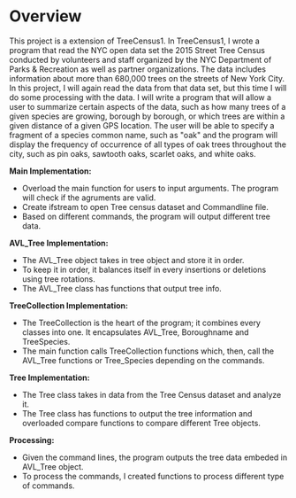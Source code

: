 # Overview
This project is a extension of TreeCensus1. In TreeCensus1, I wrote a program that read the NYC open data set the 2015 Street Tree Census conducted by volunteers and staff organized by the NYC Department of Parks & Recreation as well as partner organizations. The data includes information about more than 680,000 trees on the streets of New York City. In this project, I will again read the data from that data set, but this time I will do some processing with the data. I will write a program that will allow a user to summarize certain aspects of the data, such as how many trees of a given species are growing, borough by borough, or which trees are within a given distance of a given GPS location. The user will be able to specify a fragment of a species common name, such as "oak" and the program will display the frequency of occurrence of all types of oak trees throughout the city, such as pin oaks, sawtooth oaks, scarlet oaks, and white oaks.


<b> Main Implementation: </b>
- Overload the main function for users to input arguments. The program will check if the agruments are valid.
- Create ifstream to open Tree census dataset and Commandline file.
- Based on different commands, the program will output different tree data.


<b> AVL_Tree Implementation: </b>
- The AVL_Tree object takes in tree object and store it in order.
- To keep it in order, it balances itself in every insertions or deletions using tree rotations.
- The AVL_Tree class has functions that output tree info.


<b> TreeCollection Implementation: </b>
- The TreeCollection is the heart of the program; it combines every classes into one. It encapsulates AVL_Tree, Boroughname and TreeSpecies.
- The main function calls TreeCollection functions which, then, call the AVL_Tree functions or Tree_Species depending on the commands.


<b> Tree Implementation: </b>
- The Tree class takes in data from the Tree Census dataset and analyze it.
- The Tree class has functions to output the tree information and overloaded compare functions to compare different Tree objects.


<b> Processing: </b>
- Given the command lines, the program outputs the tree data embeded in AVL_Tree object.
- To process the commands, I created functions to process different type of commands.
